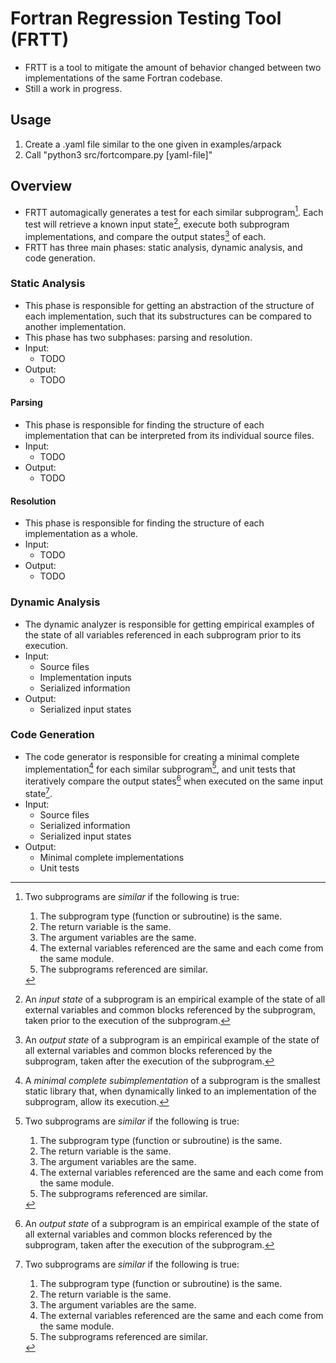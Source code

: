 # Fortran Regression Testing Tool (FRTT)
* FRTT is a tool to mitigate the amount of behavior changed between two implementations of the same Fortran codebase.
* Still a work in progress.

## Usage
1. Create a .yaml file similar to the one given in examples/arpack
2. Call "python3 src/fortcompare.py [yaml-file]"

## Overview
* FRTT automagically generates a test for each similar subprogram[^1]. Each test will retrieve a known input state[^2], execute both subprogram implementations, and compare the output states[^3] of each.
* FRTT has three main phases: static analysis, dynamic analysis, and code generation.

### Static Analysis
* This phase is responsible for getting an abstraction of the structure of each implementation, such that its substructures can be compared to another implementation.
* This phase has two subphases: parsing and resolution.
* Input: 
  - TODO
* Output: 
  - TODO

#### Parsing
* This phase is responsible for finding the structure of each implementation that can be interpreted from its individual source files.
* Input:
  - TODO
* Output:
  - TODO

#### Resolution
* This phase is responsible for finding the structure of each implementation as a whole.
* Input:
  - TODO
* Output:
  - TODO

### Dynamic Analysis
* The dynamic analyzer is responsible for getting empirical examples of the state of all variables referenced in each subprogram prior to its execution.
* Input:
  - Source files
  - Implementation inputs
  - Serialized information
* Output:
  - Serialized input states

### Code Generation
* The code generator is responsible for creating a minimal complete implementation[^4] for each similar subprogram[^1], and unit tests that iteratively compare the output states[^3] when executed on the same input state[^1].
* Input:
  - Source files
  - Serialized information
  - Serialized input states
* Output:
  - Minimal complete implementations
  - Unit tests

[^1]: Two subprograms are *similar* if the following is true:
    1. The subprogram type (function or subroutine) is the same.
    2. The return variable is the same.
    3. The argument variables are the same.
    4. The external variables referenced are the same and each come from the same module.
    5. The subprograms referenced are similar.

[^2]: An *input state* of a subprogram is an empirical example of the state of all external variables and common blocks referenced by the subprogram, taken prior to
    the execution of the subprogram.

[^3]: An *output state* of a subprogram is an empirical example of the state of all external variables and common blocks referenced by the subprogram, taken after
    the execution of the subprogram.

[^4]: A *minimal complete subimplementation* of a subprogram is the smallest static library that, when dynamically linked to an implementation of the subprogram, allow its execution.